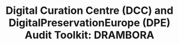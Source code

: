 ---
abstract: null
creators:
- Perla Innocenti
- Raivo Ruusalepp
- Seamus Ross
- Andrew McHugh
date: null
document_url: https://services.phaidra.univie.ac.at/api/object/o:294500/download
grand_parent: iPRES
institutions: []
keywords:
- beijing
landing_page_url: https://phaidra.univie.ac.at/o:294500
language: eng
layout: publication
license: CC BY-SA 3.0 AT
notes_url: null
parent: iPRES 2007
publication_type: presentation
size: 341330
slides_url: null
source_name: iPRES
stream_url: null
title: 'Digital Curation Centre (DCC) and DigitalPreservationEurope (DPE) Audit Toolkit:
  DRAMBORA'
year: 2007
---